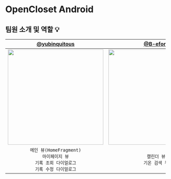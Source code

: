 # OpenCloset Android

## 팀원 소개 및 역할 💡

|                                        [@yubinquitous](https://github.com/yubinquitous)                                         |                                             [@B-efore](https://github.com/B-efore)                                             |
| :-----------------------------------------------------------------------------------------------------------------------------: | :----------------------------------------------------------------------------------------------------------------------------: |
| <img src="https://user-images.githubusercontent.com/65652094/205871824-afdae27d-e06e-45c8-a144-2ba79af43d72.png" width="300" /> | <img src="https://user-images.githubusercontent.com/65652094/205871896-c430c066-35e0-4d52-8b89-ec4de765c4a5.png" width="300"/> |
|              `메인 뷰(HomeFragment)`<br />`마이페이지 뷰` <br />`기록 조회 다이얼로그`<br />`기록 수정 다이얼로그`              |                                                `캘린더 뷰`<br />`기온 검색 뷰`                                                 |
